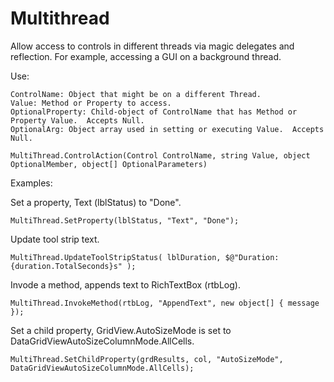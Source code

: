 # Multithread

Allow access to controls in different threads via magic delegates and reflection.  For example, accessing a GUI on a background  thread.

Use: 

    ControlName: Object that might be on a different Thread.
    Value: Method or Property to access.
    OptionalProperty: Child-object of ControlName that has Method or Property Value.  Accepts Null.
    OptionalArg: Object array used in setting or executing Value.  Accepts Null.

    MultiThread.ControlAction(Control ControlName, string Value, object OptionalMember, object[] OptionalParameters)


Examples:

Set a property, Text (lblStatus) to "Done".
  
    MultiThread.SetProperty(lblStatus, "Text", "Done");

Update tool strip text.

    MultiThread.UpdateToolStripStatus( lblDuration, $@"Duration: {duration.TotalSeconds}s" );
  
Invode a method, appends text to RichTextBox (rtbLog).
  
    MultiThread.InvokeMethod(rtbLog, "AppendText", new object[] { message });
  
Set a child property, GridView.AutoSizeMode is set to DataGridViewAutoSizeColumnMode.AllCells.

    MultiThread.SetChildProperty(grdResults, col, "AutoSizeMode", DataGridViewAutoSizeColumnMode.AllCells);
    


